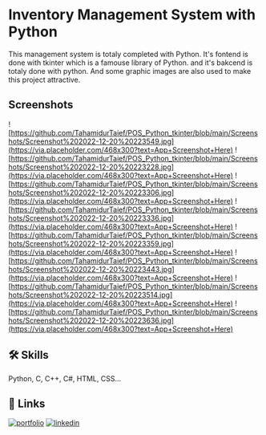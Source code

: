 
# Inventory Management System with Python

This management system is totaly completed with Python. It's fontend is done with tkinter which is a famouse library of Python. and it's bakcend is totaly done with python. And some graphic images are also used to make this project attractive.

## Screenshots

![https://github.com/TahamidurTaief/POS_Python_tkinter/blob/main/Screenshots/Screenshot%202022-12-20%20223549.jpg](https://via.placeholder.com/468x300?text=App+Screenshot+Here)
![https://github.com/TahamidurTaief/POS_Python_tkinter/blob/main/Screenshots/Screenshot%202022-12-20%20223228.jpg](https://via.placeholder.com/468x300?text=App+Screenshot+Here)
![https://github.com/TahamidurTaief/POS_Python_tkinter/blob/main/Screenshots/Screenshot%202022-12-20%20223306.jpg](https://via.placeholder.com/468x300?text=App+Screenshot+Here)
![https://github.com/TahamidurTaief/POS_Python_tkinter/blob/main/Screenshots/Screenshot%202022-12-20%20223336.jpg](https://via.placeholder.com/468x300?text=App+Screenshot+Here)
![https://github.com/TahamidurTaief/POS_Python_tkinter/blob/main/Screenshots/Screenshot%202022-12-20%20223359.jpg](https://via.placeholder.com/468x300?text=App+Screenshot+Here)
![https://github.com/TahamidurTaief/POS_Python_tkinter/blob/main/Screenshots/Screenshot%202022-12-20%20223443.jpg](https://via.placeholder.com/468x300?text=App+Screenshot+Here)
![https://github.com/TahamidurTaief/POS_Python_tkinter/blob/main/Screenshots/Screenshot%202022-12-20%20223514.jpg](https://via.placeholder.com/468x300?text=App+Screenshot+Here)
![https://github.com/TahamidurTaief/POS_Python_tkinter/blob/main/Screenshots/Screenshot%202022-12-20%20223636.jpg](https://via.placeholder.com/468x300?text=App+Screenshot+Here)


## 🛠 Skills
Python, C, C++, C#, HTML, CSS...


## 🔗 Links
[![portfolio](https://img.shields.io/badge/my_portfolio-000?style=for-the-badge&logo=ko-fi&logoColor=white)](https://tahamidurtaief.me/)
[![linkedin](https://img.shields.io/badge/linkedin-0A66C2?style=for-the-badge&logo=linkedin&logoColor=white)](https://www.linkedin.com/in/tahamidur-taief-4a04b120a/)


